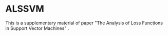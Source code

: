 # ALSSVM
This is a supplementary material of paper "The Analysis of Loss Functions in Support Vector Machines" .

